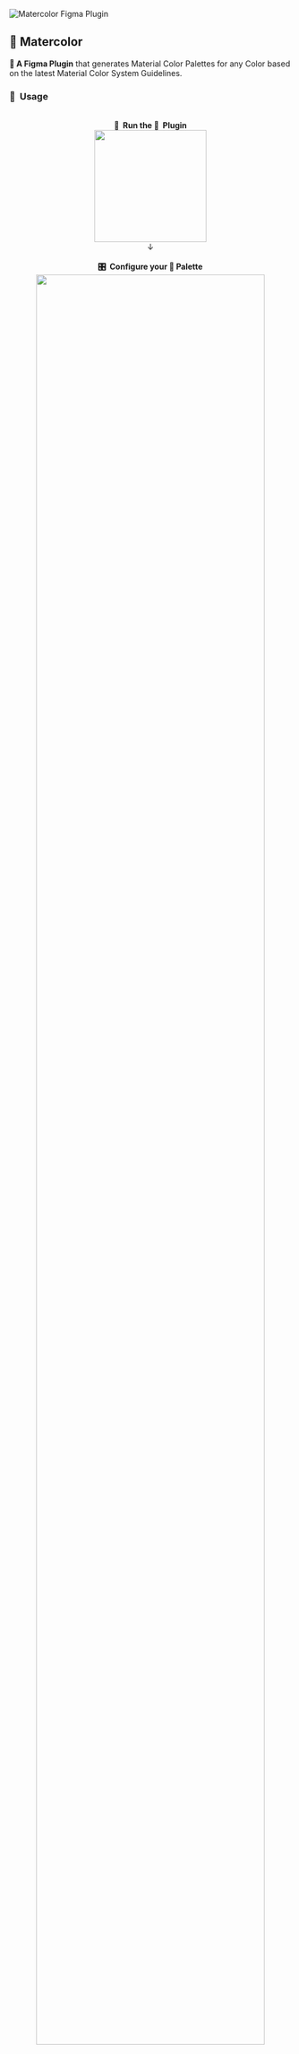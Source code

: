 ![Matercolor Figma Plugin](https://github.com/arvindcheenu/figma-matercolor/blob/master/src/app/assets/Matercolor-plugin-header.png?raw=true)
## 🎨 Matercolor
**🧩 A Figma Plugin** that generates Material Color Palettes for any Color based on the latest Material Color System Guidelines.

### 🚸 &nbsp;Usage

<p align="center">
  <br/><b>👟 &nbsp;Run the 🧩 &nbsp;Plugin</b></br>
<img src="https://github.com/arvindcheenu/figma-matercolor/blob/master/src/app/assets/usage-screenshots/Usage-1.png?raw=true" height="200px"/>
 <br/>↓</br>
 <br/><b>🎛️ &nbsp;Configure your 🎨&nbsp;Palette</b>
<img src="https://github.com/arvindcheenu/figma-matercolor/blob/master/src/app/assets/usage-screenshots/Usage-2.png?raw=true" width="90%"/>
  <br/>↓</br>
   <br/><b> 🖌️&nbsp;Use it!</b></br></br>
<img src="https://github.com/arvindcheenu/figma-matercolor/blob/master/src/app/assets/usage-screenshots/Usage-3.png?raw=true"width="90%"/>
</p>

### 👐 &nbsp;Contributor's Checklist
- [x] Before planning to contribute, create a ✨ **new Issue** ✨ so that we can discuss and improve on your proposed changes.
- [x] Fork and clone this repository using `git clone https://github.com/arvindcheenu/figma-matercolor.git`
- [x] Go to this directory using `cd figma-matercolor`
- [x] Run `yarn` to install dependencies.
- [x] Run `yarn build:watch` to start webpack in watch mode.
- [x] Open <kbd>Figma</kbd> → <kbd>Plugins</kbd> → <kbd>Development</kbd> → <kbd>New Plugin...</kbd> and choose `manifest.json` file from this repo.
- [x] To change the UI of your plugin (the react code), start editing [App.tsx](./src/app/components/App.tsx).  
- [x] To interact with the Figma API edit [controller.ts](./src/plugin/controller.ts).  
- [x] For plugin development-related information, checkout [Figma API Overview](https://www.figma.com/plugin-docs/api/api-overview/).
- [x] As you make changes, create a **Draft Pull Request** referencing your issue using `#[issue-number]` and Happy Commiting!
- [x] Happy with how your code works? Finalise your changes and open up your Pull Request for **Review**.
- [x] After a few tantalizing review sessions, ✨ **have a cup of ☕ and watch as your code gets merged!** ✨

### 📜 &nbsp;License

This project is licensed under the GPL v3.0 License - see the [LICENSE.md](LICENSE.md) file for details
